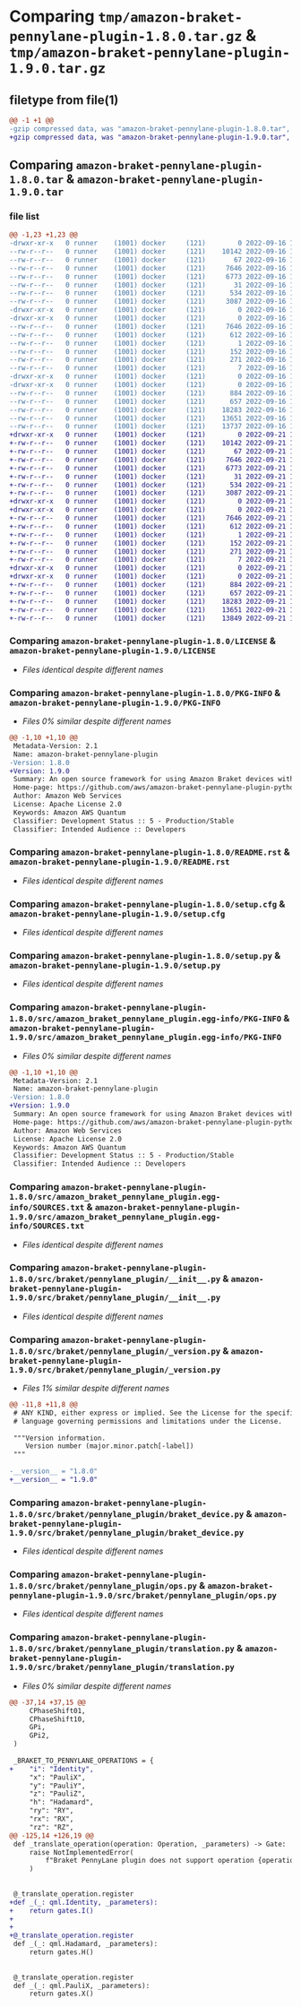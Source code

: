 # Comparing `tmp/amazon-braket-pennylane-plugin-1.8.0.tar.gz` & `tmp/amazon-braket-pennylane-plugin-1.9.0.tar.gz`

## filetype from file(1)

```diff
@@ -1 +1 @@
-gzip compressed data, was "amazon-braket-pennylane-plugin-1.8.0.tar", last modified: Fri Sep 16 19:18:14 2022, max compression
+gzip compressed data, was "amazon-braket-pennylane-plugin-1.9.0.tar", last modified: Wed Sep 21 16:15:50 2022, max compression
```

## Comparing `amazon-braket-pennylane-plugin-1.8.0.tar` & `amazon-braket-pennylane-plugin-1.9.0.tar`

### file list

```diff
@@ -1,23 +1,23 @@
-drwxr-xr-x   0 runner    (1001) docker     (121)        0 2022-09-16 19:18:14.706418 amazon-braket-pennylane-plugin-1.8.0/
--rw-r--r--   0 runner    (1001) docker     (121)    10142 2022-09-16 19:18:06.000000 amazon-braket-pennylane-plugin-1.8.0/LICENSE
--rw-r--r--   0 runner    (1001) docker     (121)       67 2022-09-16 19:18:06.000000 amazon-braket-pennylane-plugin-1.8.0/NOTICE
--rw-r--r--   0 runner    (1001) docker     (121)     7646 2022-09-16 19:18:14.706418 amazon-braket-pennylane-plugin-1.8.0/PKG-INFO
--rw-r--r--   0 runner    (1001) docker     (121)     6773 2022-09-16 19:18:06.000000 amazon-braket-pennylane-plugin-1.8.0/README.rst
--rw-r--r--   0 runner    (1001) docker     (121)       31 2022-09-16 19:18:06.000000 amazon-braket-pennylane-plugin-1.8.0/pyproject.toml
--rw-r--r--   0 runner    (1001) docker     (121)      534 2022-09-16 19:18:14.706418 amazon-braket-pennylane-plugin-1.8.0/setup.cfg
--rw-r--r--   0 runner    (1001) docker     (121)     3087 2022-09-16 19:18:06.000000 amazon-braket-pennylane-plugin-1.8.0/setup.py
-drwxr-xr-x   0 runner    (1001) docker     (121)        0 2022-09-16 19:18:14.702418 amazon-braket-pennylane-plugin-1.8.0/src/
-drwxr-xr-x   0 runner    (1001) docker     (121)        0 2022-09-16 19:18:14.702418 amazon-braket-pennylane-plugin-1.8.0/src/amazon_braket_pennylane_plugin.egg-info/
--rw-r--r--   0 runner    (1001) docker     (121)     7646 2022-09-16 19:18:14.000000 amazon-braket-pennylane-plugin-1.8.0/src/amazon_braket_pennylane_plugin.egg-info/PKG-INFO
--rw-r--r--   0 runner    (1001) docker     (121)      612 2022-09-16 19:18:14.000000 amazon-braket-pennylane-plugin-1.8.0/src/amazon_braket_pennylane_plugin.egg-info/SOURCES.txt
--rw-r--r--   0 runner    (1001) docker     (121)        1 2022-09-16 19:18:14.000000 amazon-braket-pennylane-plugin-1.8.0/src/amazon_braket_pennylane_plugin.egg-info/dependency_links.txt
--rw-r--r--   0 runner    (1001) docker     (121)      152 2022-09-16 19:18:14.000000 amazon-braket-pennylane-plugin-1.8.0/src/amazon_braket_pennylane_plugin.egg-info/entry_points.txt
--rw-r--r--   0 runner    (1001) docker     (121)      271 2022-09-16 19:18:14.000000 amazon-braket-pennylane-plugin-1.8.0/src/amazon_braket_pennylane_plugin.egg-info/requires.txt
--rw-r--r--   0 runner    (1001) docker     (121)        7 2022-09-16 19:18:14.000000 amazon-braket-pennylane-plugin-1.8.0/src/amazon_braket_pennylane_plugin.egg-info/top_level.txt
-drwxr-xr-x   0 runner    (1001) docker     (121)        0 2022-09-16 19:18:14.702418 amazon-braket-pennylane-plugin-1.8.0/src/braket/
-drwxr-xr-x   0 runner    (1001) docker     (121)        0 2022-09-16 19:18:14.706418 amazon-braket-pennylane-plugin-1.8.0/src/braket/pennylane_plugin/
--rw-r--r--   0 runner    (1001) docker     (121)      884 2022-09-16 19:18:06.000000 amazon-braket-pennylane-plugin-1.8.0/src/braket/pennylane_plugin/__init__.py
--rw-r--r--   0 runner    (1001) docker     (121)      657 2022-09-16 19:18:06.000000 amazon-braket-pennylane-plugin-1.8.0/src/braket/pennylane_plugin/_version.py
--rw-r--r--   0 runner    (1001) docker     (121)    18283 2022-09-16 19:18:06.000000 amazon-braket-pennylane-plugin-1.8.0/src/braket/pennylane_plugin/braket_device.py
--rw-r--r--   0 runner    (1001) docker     (121)    13651 2022-09-16 19:18:06.000000 amazon-braket-pennylane-plugin-1.8.0/src/braket/pennylane_plugin/ops.py
--rw-r--r--   0 runner    (1001) docker     (121)    13737 2022-09-16 19:18:06.000000 amazon-braket-pennylane-plugin-1.8.0/src/braket/pennylane_plugin/translation.py
+drwxr-xr-x   0 runner    (1001) docker     (121)        0 2022-09-21 16:15:50.777763 amazon-braket-pennylane-plugin-1.9.0/
+-rw-r--r--   0 runner    (1001) docker     (121)    10142 2022-09-21 16:15:43.000000 amazon-braket-pennylane-plugin-1.9.0/LICENSE
+-rw-r--r--   0 runner    (1001) docker     (121)       67 2022-09-21 16:15:43.000000 amazon-braket-pennylane-plugin-1.9.0/NOTICE
+-rw-r--r--   0 runner    (1001) docker     (121)     7646 2022-09-21 16:15:50.777763 amazon-braket-pennylane-plugin-1.9.0/PKG-INFO
+-rw-r--r--   0 runner    (1001) docker     (121)     6773 2022-09-21 16:15:43.000000 amazon-braket-pennylane-plugin-1.9.0/README.rst
+-rw-r--r--   0 runner    (1001) docker     (121)       31 2022-09-21 16:15:43.000000 amazon-braket-pennylane-plugin-1.9.0/pyproject.toml
+-rw-r--r--   0 runner    (1001) docker     (121)      534 2022-09-21 16:15:50.777763 amazon-braket-pennylane-plugin-1.9.0/setup.cfg
+-rw-r--r--   0 runner    (1001) docker     (121)     3087 2022-09-21 16:15:43.000000 amazon-braket-pennylane-plugin-1.9.0/setup.py
+drwxr-xr-x   0 runner    (1001) docker     (121)        0 2022-09-21 16:15:50.777763 amazon-braket-pennylane-plugin-1.9.0/src/
+drwxr-xr-x   0 runner    (1001) docker     (121)        0 2022-09-21 16:15:50.777763 amazon-braket-pennylane-plugin-1.9.0/src/amazon_braket_pennylane_plugin.egg-info/
+-rw-r--r--   0 runner    (1001) docker     (121)     7646 2022-09-21 16:15:50.000000 amazon-braket-pennylane-plugin-1.9.0/src/amazon_braket_pennylane_plugin.egg-info/PKG-INFO
+-rw-r--r--   0 runner    (1001) docker     (121)      612 2022-09-21 16:15:50.000000 amazon-braket-pennylane-plugin-1.9.0/src/amazon_braket_pennylane_plugin.egg-info/SOURCES.txt
+-rw-r--r--   0 runner    (1001) docker     (121)        1 2022-09-21 16:15:50.000000 amazon-braket-pennylane-plugin-1.9.0/src/amazon_braket_pennylane_plugin.egg-info/dependency_links.txt
+-rw-r--r--   0 runner    (1001) docker     (121)      152 2022-09-21 16:15:50.000000 amazon-braket-pennylane-plugin-1.9.0/src/amazon_braket_pennylane_plugin.egg-info/entry_points.txt
+-rw-r--r--   0 runner    (1001) docker     (121)      271 2022-09-21 16:15:50.000000 amazon-braket-pennylane-plugin-1.9.0/src/amazon_braket_pennylane_plugin.egg-info/requires.txt
+-rw-r--r--   0 runner    (1001) docker     (121)        7 2022-09-21 16:15:50.000000 amazon-braket-pennylane-plugin-1.9.0/src/amazon_braket_pennylane_plugin.egg-info/top_level.txt
+drwxr-xr-x   0 runner    (1001) docker     (121)        0 2022-09-21 16:15:50.777763 amazon-braket-pennylane-plugin-1.9.0/src/braket/
+drwxr-xr-x   0 runner    (1001) docker     (121)        0 2022-09-21 16:15:50.777763 amazon-braket-pennylane-plugin-1.9.0/src/braket/pennylane_plugin/
+-rw-r--r--   0 runner    (1001) docker     (121)      884 2022-09-21 16:15:43.000000 amazon-braket-pennylane-plugin-1.9.0/src/braket/pennylane_plugin/__init__.py
+-rw-r--r--   0 runner    (1001) docker     (121)      657 2022-09-21 16:15:43.000000 amazon-braket-pennylane-plugin-1.9.0/src/braket/pennylane_plugin/_version.py
+-rw-r--r--   0 runner    (1001) docker     (121)    18283 2022-09-21 16:15:43.000000 amazon-braket-pennylane-plugin-1.9.0/src/braket/pennylane_plugin/braket_device.py
+-rw-r--r--   0 runner    (1001) docker     (121)    13651 2022-09-21 16:15:43.000000 amazon-braket-pennylane-plugin-1.9.0/src/braket/pennylane_plugin/ops.py
+-rw-r--r--   0 runner    (1001) docker     (121)    13849 2022-09-21 16:15:43.000000 amazon-braket-pennylane-plugin-1.9.0/src/braket/pennylane_plugin/translation.py
```

### Comparing `amazon-braket-pennylane-plugin-1.8.0/LICENSE` & `amazon-braket-pennylane-plugin-1.9.0/LICENSE`

 * *Files identical despite different names*

### Comparing `amazon-braket-pennylane-plugin-1.8.0/PKG-INFO` & `amazon-braket-pennylane-plugin-1.9.0/PKG-INFO`

 * *Files 0% similar despite different names*

```diff
@@ -1,10 +1,10 @@
 Metadata-Version: 2.1
 Name: amazon-braket-pennylane-plugin
-Version: 1.8.0
+Version: 1.9.0
 Summary: An open source framework for using Amazon Braket devices with the PennyLane quantum machine learning library
 Home-page: https://github.com/aws/amazon-braket-pennylane-plugin-python
 Author: Amazon Web Services
 License: Apache License 2.0
 Keywords: Amazon AWS Quantum
 Classifier: Development Status :: 5 - Production/Stable
 Classifier: Intended Audience :: Developers
```

### Comparing `amazon-braket-pennylane-plugin-1.8.0/README.rst` & `amazon-braket-pennylane-plugin-1.9.0/README.rst`

 * *Files identical despite different names*

### Comparing `amazon-braket-pennylane-plugin-1.8.0/setup.cfg` & `amazon-braket-pennylane-plugin-1.9.0/setup.cfg`

 * *Files identical despite different names*

### Comparing `amazon-braket-pennylane-plugin-1.8.0/setup.py` & `amazon-braket-pennylane-plugin-1.9.0/setup.py`

 * *Files identical despite different names*

### Comparing `amazon-braket-pennylane-plugin-1.8.0/src/amazon_braket_pennylane_plugin.egg-info/PKG-INFO` & `amazon-braket-pennylane-plugin-1.9.0/src/amazon_braket_pennylane_plugin.egg-info/PKG-INFO`

 * *Files 0% similar despite different names*

```diff
@@ -1,10 +1,10 @@
 Metadata-Version: 2.1
 Name: amazon-braket-pennylane-plugin
-Version: 1.8.0
+Version: 1.9.0
 Summary: An open source framework for using Amazon Braket devices with the PennyLane quantum machine learning library
 Home-page: https://github.com/aws/amazon-braket-pennylane-plugin-python
 Author: Amazon Web Services
 License: Apache License 2.0
 Keywords: Amazon AWS Quantum
 Classifier: Development Status :: 5 - Production/Stable
 Classifier: Intended Audience :: Developers
```

### Comparing `amazon-braket-pennylane-plugin-1.8.0/src/amazon_braket_pennylane_plugin.egg-info/SOURCES.txt` & `amazon-braket-pennylane-plugin-1.9.0/src/amazon_braket_pennylane_plugin.egg-info/SOURCES.txt`

 * *Files identical despite different names*

### Comparing `amazon-braket-pennylane-plugin-1.8.0/src/braket/pennylane_plugin/__init__.py` & `amazon-braket-pennylane-plugin-1.9.0/src/braket/pennylane_plugin/__init__.py`

 * *Files identical despite different names*

### Comparing `amazon-braket-pennylane-plugin-1.8.0/src/braket/pennylane_plugin/_version.py` & `amazon-braket-pennylane-plugin-1.9.0/src/braket/pennylane_plugin/_version.py`

 * *Files 1% similar despite different names*

```diff
@@ -11,8 +11,8 @@
 # ANY KIND, either express or implied. See the License for the specific
 # language governing permissions and limitations under the License.
 
 """Version information.
    Version number (major.minor.patch[-label])
 """
 
-__version__ = "1.8.0"
+__version__ = "1.9.0"
```

### Comparing `amazon-braket-pennylane-plugin-1.8.0/src/braket/pennylane_plugin/braket_device.py` & `amazon-braket-pennylane-plugin-1.9.0/src/braket/pennylane_plugin/braket_device.py`

 * *Files identical despite different names*

### Comparing `amazon-braket-pennylane-plugin-1.8.0/src/braket/pennylane_plugin/ops.py` & `amazon-braket-pennylane-plugin-1.9.0/src/braket/pennylane_plugin/ops.py`

 * *Files identical despite different names*

### Comparing `amazon-braket-pennylane-plugin-1.8.0/src/braket/pennylane_plugin/translation.py` & `amazon-braket-pennylane-plugin-1.9.0/src/braket/pennylane_plugin/translation.py`

 * *Files 0% similar despite different names*

```diff
@@ -37,14 +37,15 @@
     CPhaseShift01,
     CPhaseShift10,
     GPi,
     GPi2,
 )
 
 _BRAKET_TO_PENNYLANE_OPERATIONS = {
+    "i": "Identity",
     "x": "PauliX",
     "y": "PauliY",
     "z": "PauliZ",
     "h": "Hadamard",
     "ry": "RY",
     "rx": "RX",
     "rz": "RZ",
@@ -125,14 +126,19 @@
 def _translate_operation(operation: Operation, _parameters) -> Gate:
     raise NotImplementedError(
         f"Braket PennyLane plugin does not support operation {operation.name}."
     )
 
 
 @_translate_operation.register
+def _(_: qml.Identity, _parameters):
+    return gates.I()
+
+
+@_translate_operation.register
 def _(_: qml.Hadamard, _parameters):
     return gates.H()
 
 
 @_translate_operation.register
 def _(_: qml.PauliX, _parameters):
     return gates.X()
```

